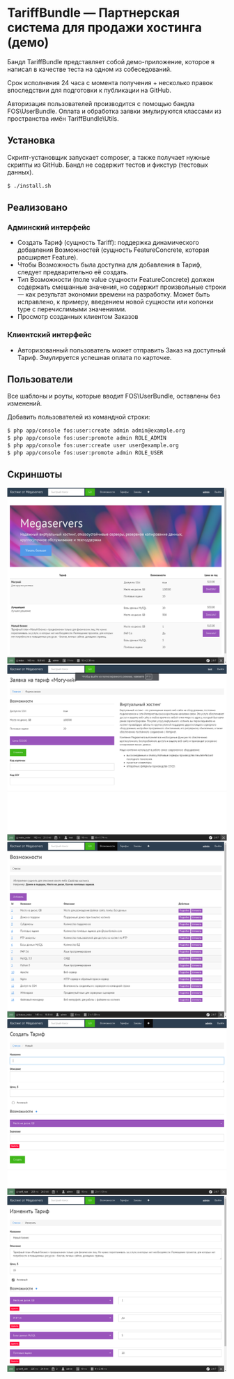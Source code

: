 TariffBundle — Партнерская система для продажи хостинга (демо)
======

Бандл TariffBundle представляет собой демо-приложение, которое я написал
в качестве теста на одном из собеседований.

Срок исполнения 24 часа с момента получения + несколько правок впоследствии
для подготовки к публикации на GitHub.

Авторизация пользователей производится с помощью бандла FOS\UserBundle.
Оплата и обработка заявки эмулируются классами из пространства имён
TariffBundle\Utils.


## Установка
Скрипт-установщик запускает composer, а также получает нужные скрипты из GitHub.
Бандл не содержит тестов и фикстур (тестовых данных).

``` sh
$ ./install.sh

```


## Реализовано
### Админский интерфейс
* Создать Тариф (сущность Tariff): поддержка динамического добавления
Возможностей (сущность FeatureConcrete, которая расширяет Feature).
* Чтобы Возможность была доступна для добавления в Тариф, следует предварительно
её создать.
* Тип Возможности (поле value сущности FeatureConcrete) должен содержать
смешанные значения, но содержит произвольные строки — как результат экономии
времени на разработку. Может быть исправлено, к примеру, введением
новой сущности или колонки type с перечислимыми значениями.
* Просмотр созданных клиентом Заказов

### Клиентский интерфейс
* Авторизованный пользователь может отправить Заказ на доступный Тариф.
Эмулируется успешная оплата по карточке.


## Пользователи
Все шаблоны и роуты, которые вводит FOS\UserBundle, оставлены без изменений.

Добавить пользователей из командной строки:

``` sh
$ php app/console fos:user:create admin admin@example.org
$ php app/console fos:user:promote admin ROLE_ADMIN
$ php app/console fos:user:create user user@example.org
$ php app/console fos:user:promote admin ROLE_USER

```


## Скриншоты
![alt text](./screenshots/1.png "Общий вид клиентского интерфейса")
![alt text](./screenshots/5.png "Клиентский интерфейс, создание Заказа")
![alt text](./screenshots/2.png "Админский интерфейс, список Возможностей")
![alt text](./screenshots/4.png "Админский интерфейс, создание Тарифа")
![alt text](./screenshots/3.png "Админский интерфейс, редактирование Тарифа")
